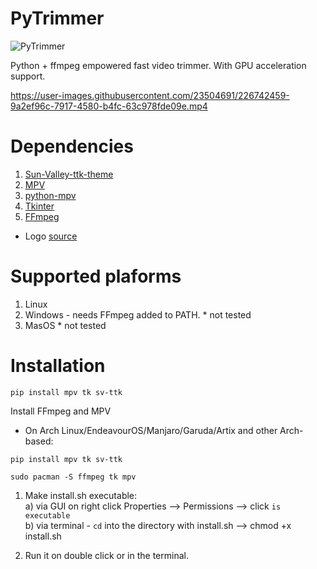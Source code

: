 # PyTrimmer
![PyTrimmer](https://user-images.githubusercontent.com/23504691/226744570-9dff3966-7bc0-4c80-b88f-a0baffb61ca3.png)


Python + ffmpeg empowered fast video trimmer. With GPU acceleration support.


https://user-images.githubusercontent.com/23504691/226742459-9a2ef96c-7917-4580-b4fc-63c978fde09e.mp4


# Dependencies

1. [Sun-Valley-ttk-theme](https://github.com/rdbende/Sun-Valley-ttk-theme)
2. [MPV](https://github.com/mpv-player/mpv)
3. [python-mpv](https://github.com/jaseg/python-mpv)
4. [Tkinter](https://docs.python.org/3/library/tkinter.html)
5. [FFmpeg](https://github.com/FFmpeg/FFmpeg)
* Logo [source](https://iconmonstr.com/cut-7-png/)

# Supported plaforms

1. Linux 
2. Windows - needs FFmpeg added to PATH. * not tested
3. MasOS * not tested

# Installation 

```terminal
pip install mpv tk sv-ttk
```
Install FFmpeg and MPV

- On Arch Linux/EndeavourOS/Manjaro/Garuda/Artix and other Arch-based:

```terminal
pip install mpv tk sv-ttk
```

```terminal
sudo pacman -S ffmpeg tk mpv
```

1. Make install.sh executable:  
a) via GUI on right click Properties --> Permissions --> click `is executable`  
b) via terminal - `cd` into the directory with install.sh --> chmod +x  install.sh

2. Run it on double click or in the terminal.
